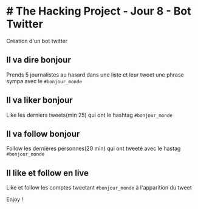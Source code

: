 # # The Hacking Project - Jour 8 - Bot Twitter

Création d'un bot twitter

## Il va dire bonjour

Prends 5 journalistes au hasard dans une liste et leur tweet une phrase sympa avec le `#bonjour_monde`

## Il va liker bonjour

Like les derniers tweets(min 25) qui ont le hashtag `#bonjour_monde`

## Il va follow bonjour

Follow les dernières personnes(20 min) qui ont tweeté avec le hastag `#bonjour_monde`

## Il like et follow en live

Like et follow les comptes tweetant `#bonjour_monde` à l'apparition du tweet



Enjoy !
